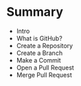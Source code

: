 # Summary

* Intro
* What is GitHub?
* Create a Repository
* Create a Branch
* Make a Commit
* Open a Pull Request
* Merge Pull Request

